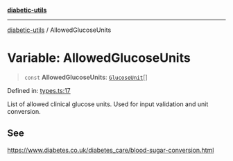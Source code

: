 [**diabetic-utils**](../README.md)

***

[diabetic-utils](../globals.md) / AllowedGlucoseUnits

# Variable: AllowedGlucoseUnits

> `const` **AllowedGlucoseUnits**: [`GlucoseUnit`](../type-aliases/GlucoseUnit.md)[]

Defined in: [types.ts:17](https://github.com/marklearst/diabetic-utils/blob/0d03b5cd2e2b5edbf58275075cc81d8df31ac230/src/types.ts#L17)

List of allowed clinical glucose units.
Used for input validation and unit conversion.

## See

https://www.diabetes.co.uk/diabetes_care/blood-sugar-conversion.html
